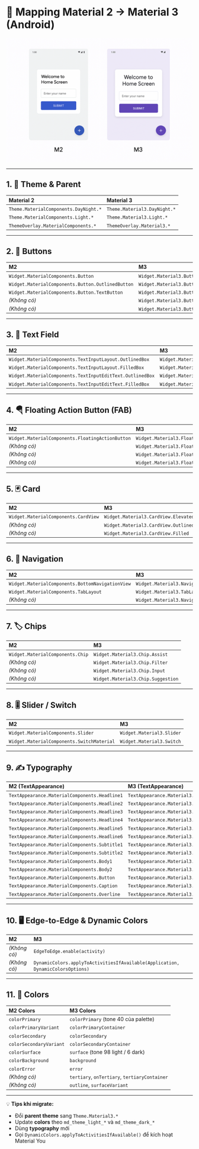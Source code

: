 # 📱 Mapping Material 2 → Material 3 (Android)

![Material 2 vs Material 3 Demo](assets/material2-vs-material3.png)

---

## 1. 🎨 Theme & Parent
| **Material 2** | **Material 3** |
|:----------------|:---------------|
| `Theme.MaterialComponents.DayNight.*` | `Theme.Material3.DayNight.*` |
| `Theme.MaterialComponents.Light.*` | `Theme.Material3.Light.*` |
| `ThemeOverlay.MaterialComponents.*` | `ThemeOverlay.Material3.*` |

---

## 2. 🔘 Buttons
| **M2** | **M3** |
|:-------|:-------|
| `Widget.MaterialComponents.Button` | `Widget.Material3.Button.Filled` |
| `Widget.MaterialComponents.Button.OutlinedButton` | `Widget.Material3.Button.Outlined` |
| `Widget.MaterialComponents.Button.TextButton` | `Widget.Material3.Button.Text` |
| *(Không có)* | `Widget.Material3.Button.Elevated` |
| *(Không có)* | `Widget.Material3.Button.Tonal` |

---

## 3. 📝 Text Field
| **M2** | **M3** |
|:-------|:-------|
| `Widget.MaterialComponents.TextInputLayout.OutlinedBox` | `Widget.Material3.TextInputLayout.OutlinedBox` |
| `Widget.MaterialComponents.TextInputLayout.FilledBox` | `Widget.Material3.TextInputLayout.FilledBox` |
| `Widget.MaterialComponents.TextInputEditText.OutlinedBox` | `Widget.Material3.TextInputEditText.OutlinedBox` |
| `Widget.MaterialComponents.TextInputEditText.FilledBox` | `Widget.Material3.TextInputEditText.FilledBox` |

---

## 4. 🪂 Floating Action Button (FAB)
| **M2** | **M3** |
|:-------|:-------|
| `Widget.MaterialComponents.FloatingActionButton` | `Widget.Material3.FloatingActionButton` |
| *(Không có)* | `Widget.Material3.FloatingActionButton.Small` |
| *(Không có)* | `Widget.Material3.FloatingActionButton.Large` |
| *(Không có)* | `Widget.Material3.FloatingActionButton.Surface` |

---

## 5. 🃏 Card
| **M2** | **M3** |
|:-------|:-------|
| `Widget.MaterialComponents.CardView` | `Widget.Material3.CardView.Elevated` |
| *(Không có)* | `Widget.Material3.CardView.Outlined` |
| *(Không có)* | `Widget.Material3.CardView.Filled` |

---

## 6. 🧭 Navigation
| **M2** | **M3** |
|:-------|:-------|
| `Widget.MaterialComponents.BottomNavigationView` | `Widget.Material3.NavigationBarView` |
| `Widget.MaterialComponents.TabLayout` | `Widget.Material3.TabLayout` |
| *(Không có)* | `Widget.Material3.NavigationRailView` |

---

## 7. 🏷 Chips
| **M2** | **M3** |
|:-------|:-------|
| `Widget.MaterialComponents.Chip` | `Widget.Material3.Chip.Assist` |
| *(Không có)* | `Widget.Material3.Chip.Filter` |
| *(Không có)* | `Widget.Material3.Chip.Input` |
| *(Không có)* | `Widget.Material3.Chip.Suggestion` |

---

## 8. 🎚 Slider / Switch
| **M2** | **M3** |
|:-------|:-------|
| `Widget.MaterialComponents.Slider` | `Widget.Material3.Slider` |
| `Widget.MaterialComponents.SwitchMaterial` | `Widget.Material3.Switch` |

---

## 9. ✍ Typography
| **M2 (TextAppearance)** | **M3 (TextAppearance)** |
|:------------------------|:------------------------|
| `TextAppearance.MaterialComponents.Headline1` | `TextAppearance.Material3.DisplayLarge` |
| `TextAppearance.MaterialComponents.Headline2` | `TextAppearance.Material3.DisplayMedium` |
| `TextAppearance.MaterialComponents.Headline3` | `TextAppearance.Material3.DisplaySmall` |
| `TextAppearance.MaterialComponents.Headline4` | `TextAppearance.Material3.HeadlineLarge` |
| `TextAppearance.MaterialComponents.Headline5` | `TextAppearance.Material3.HeadlineMedium` |
| `TextAppearance.MaterialComponents.Headline6` | `TextAppearance.Material3.HeadlineSmall` |
| `TextAppearance.MaterialComponents.Subtitle1` | `TextAppearance.Material3.TitleLarge` |
| `TextAppearance.MaterialComponents.Subtitle2` | `TextAppearance.Material3.TitleMedium` |
| `TextAppearance.MaterialComponents.Body1` | `TextAppearance.Material3.BodyLarge` |
| `TextAppearance.MaterialComponents.Body2` | `TextAppearance.Material3.BodyMedium` |
| `TextAppearance.MaterialComponents.Button` | `TextAppearance.Material3.LabelLarge` |
| `TextAppearance.MaterialComponents.Caption` | `TextAppearance.Material3.BodySmall` |
| `TextAppearance.MaterialComponents.Overline` | `TextAppearance.Material3.LabelSmall` |

---

## 10. 🖥 Edge-to-Edge & Dynamic Colors
| **M2** | **M3** |
|:-------|:-------|
| *(Không có)* | `EdgeToEdge.enable(activity)` |
| *(Không có)* | `DynamicColors.applyToActivitiesIfAvailable(Application, DynamicColorsOptions)` |

---

## 11. 🌈 Colors
| **M2 Colors** | **M3 Colors** |
|:--------------|:--------------|
| `colorPrimary` | `colorPrimary` (tone 40 của palette) |
| `colorPrimaryVariant` | `colorPrimaryContainer` |
| `colorSecondary` | `colorSecondary` |
| `colorSecondaryVariant` | `colorSecondaryContainer` |
| `colorSurface` | `surface` (tone 98 light / 6 dark) |
| `colorBackground` | `background` |
| `colorError` | `error` |
| *(Không có)* | `tertiary`, `onTertiary`, `tertiaryContainer` |
| *(Không có)* | `outline`, `surfaceVariant` |

---

💡 **Tips khi migrate:**
- Đổi **parent theme** sang `Theme.Material3.*`
- Update **colors** theo `md_theme_light_*` và `md_theme_dark_*`
- Dùng **typography** mới
- Gọi `DynamicColors.applyToActivitiesIfAvailable()` để kích hoạt Material You 